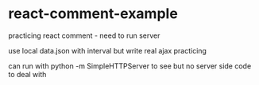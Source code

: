# react-comment-example

practicing react comment - need to run server

use local data.json with interval
but write real ajax practicing

can run with python -m SimpleHTTPServer to see
but no server side code to deal with


